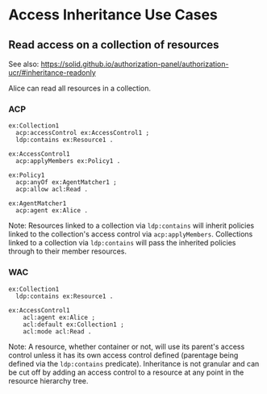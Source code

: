 # Access Inheritance Use Cases


## Read access on a collection of resources

See also: https://solid.github.io/authorization-panel/authorization-ucr/#inheritance-readonly

Alice can read all resources in a collection.

### ACP

```turtle
ex:Collection1
  acp:accessControl ex:AccessControl1 ;
  ldp:contains ex:Resource1 .

ex:AccessControl1
  acp:applyMembers ex:Policy1 .

ex:Policy1
  acp:anyOf ex:AgentMatcher1 ;
  acp:allow acl:Read .

ex:AgentMatcher1
  acp:agent ex:Alice .
```

Note: Resources linked to a collection via `ldp:contains` will inherit policies linked to the collection's access control via `acp:applyMembers`. Collections linked to a collection via `ldp:contains` will pass the inherited policies through to their member resources.

### WAC

```turtle
ex:Collection1
  ldp:contains ex:Resource1 .

ex:AccessControl1
    acl:agent ex:Alice ;
    acl:default ex:Collection1 ;
    acl:mode acl:Read .
```

Note: A resource, whether container or not, will use its parent's access control unless it has its own access control defined (parentage being defined via the `ldp:contains` predicate). Inheritance is not granular and can be cut off by adding an access control to a resource at any point in the resource hierarchy tree.
